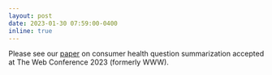 ```yaml
---
layout: post
date: 2023-01-30 07:59:00-0400
inline: true
---
```


Please see our [paper](https://dl.acm.org/doi/10.1145/3543507.3583449) on consumer health question summarization accepted at The Web Conference 2023 (formerly WWW).
